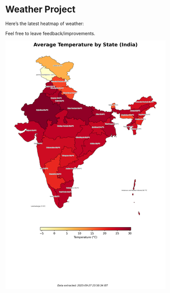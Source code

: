 # Weather Project

Here’s the latest heatmap of weather:

Feel free to leave feedback/improvements.

![India Heatmap](docs/assets/india_heatmap.png?v=D82AF5)
